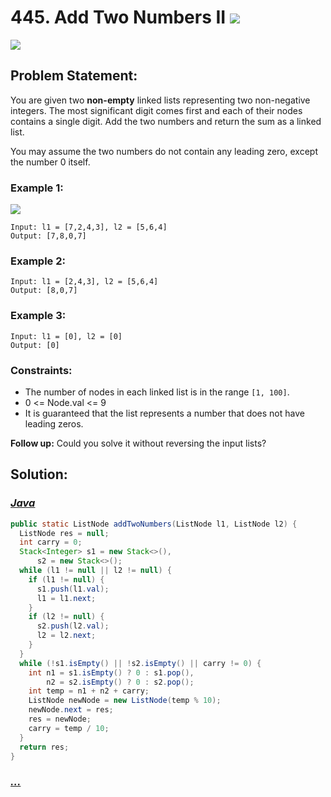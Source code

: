 # 445. Add Two Numbers II [![][share]](https://leetcode.com/problems/add-two-numbers-ii)

![][medium]

## Problem Statement:

You are given two **non-empty** linked lists representing two non-negative integers. The most significant digit comes first and each of their nodes contains a single digit. Add the two numbers and return the sum as a linked list.

You may assume the two numbers do not contain any leading zero, except the number 0 itself.

### Example 1:

![](https://assets.leetcode.com/uploads/2021/04/09/sumii-linked-list.jpg)

```
Input: l1 = [7,2,4,3], l2 = [5,6,4]
Output: [7,8,0,7]
```

### Example 2:

```
Input: l1 = [2,4,3], l2 = [5,6,4]
Output: [8,0,7]
```

### Example 3:

```
Input: l1 = [0], l2 = [0]
Output: [0]
```

### Constraints:

- The number of nodes in each linked list is in the range `[1, 100]`.
- 0 <= Node.val <= 9
- It is guaranteed that the list represents a number that does not have leading zeros.

**Follow up:** Could you solve it without reversing the input lists?

## Solution:

### [_Java_](#)

```java
public static ListNode addTwoNumbers(ListNode l1, ListNode l2) {
  ListNode res = null;
  int carry = 0;
  Stack<Integer> s1 = new Stack<>(),
      s2 = new Stack<>();
  while (l1 != null || l2 != null) {
    if (l1 != null) {
      s1.push(l1.val);
      l1 = l1.next;
    }
    if (l2 != null) {
      s2.push(l2.val);
      l2 = l2.next;
    }
  }
  while (!s1.isEmpty() || !s2.isEmpty() || carry != 0) {
    int n1 = s1.isEmpty() ? 0 : s1.pop(),
        n2 = s2.isEmpty() ? 0 : s2.pop();
    int temp = n1 + n2 + carry;
    ListNode newNode = new ListNode(temp % 10);
    newNode.next = res;
    res = newNode;
    carry = temp / 10;
  }
  return res;
}
```

### [_..._](#)

```

```

<!----------------------------------{ link }--------------------------------->

[share]: https://img.icons8.com/external-anggara-blue-anggara-putra/20/000000/external-share-user-interface-basic-anggara-blue-anggara-putra-2.png
[easy]: https://img.shields.io/badge/Difficulty-Easy-bright.svg
[medium]: https://img.shields.io/badge/Difficulty-Medium-yellow.svg
[hard]: https://img.shields.io/badge/Difficulty-Hard-red.svg

